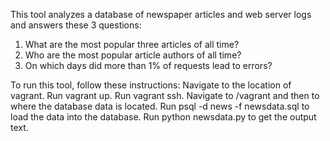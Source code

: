 This tool analyzes a database of newspaper articles and web server logs and answers these 3 questions: 
1. What are the most popular three articles of all time? 
2. Who are the most popular article authors of all time?
3. On which days did more than 1% of requests lead to errors?

To run this tool, follow these instructions:
Navigate to the location of vagrant.
Run vagrant up.
Run vagrant ssh.
Navigate to /vagrant and then to where the database data is located.
Run psql -d news -f newsdata.sql to load the data into the database.
Run python newsdata.py to get the output text.